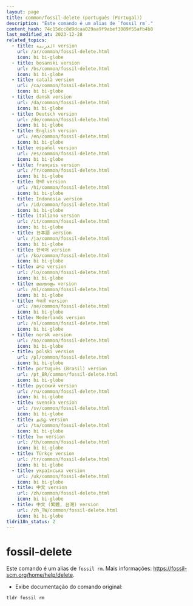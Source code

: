 ```yaml
---
layout: page
title: common/fossil-delete (português (Portugal))
description: "Este comando é um alias de `fossil rm`."
content_hash: 74c15dcc8d9dcaa029aa9f9abef3089f55afb4b8
last_modified_at: 2023-12-28
related_topics:
  - title: العربية version
    url: /ar/common/fossil-delete.html
    icon: bi bi-globe
  - title: bosanski version
    url: /bs/common/fossil-delete.html
    icon: bi bi-globe
  - title: català version
    url: /ca/common/fossil-delete.html
    icon: bi bi-globe
  - title: dansk version
    url: /da/common/fossil-delete.html
    icon: bi bi-globe
  - title: Deutsch version
    url: /de/common/fossil-delete.html
    icon: bi bi-globe
  - title: English version
    url: /en/common/fossil-delete.html
    icon: bi bi-globe
  - title: español version
    url: /es/common/fossil-delete.html
    icon: bi bi-globe
  - title: français version
    url: /fr/common/fossil-delete.html
    icon: bi bi-globe
  - title: हिन्दी version
    url: /hi/common/fossil-delete.html
    icon: bi bi-globe
  - title: Indonesia version
    url: /id/common/fossil-delete.html
    icon: bi bi-globe
  - title: italiano version
    url: /it/common/fossil-delete.html
    icon: bi bi-globe
  - title: 日本語 version
    url: /ja/common/fossil-delete.html
    icon: bi bi-globe
  - title: 한국어 version
    url: /ko/common/fossil-delete.html
    icon: bi bi-globe
  - title: ລາວ version
    url: /lo/common/fossil-delete.html
    icon: bi bi-globe
  - title: മലയാളം version
    url: /ml/common/fossil-delete.html
    icon: bi bi-globe
  - title: नेपाली version
    url: /ne/common/fossil-delete.html
    icon: bi bi-globe
  - title: Nederlands version
    url: /nl/common/fossil-delete.html
    icon: bi bi-globe
  - title: norsk version
    url: /no/common/fossil-delete.html
    icon: bi bi-globe
  - title: polski version
    url: /pl/common/fossil-delete.html
    icon: bi bi-globe
  - title: português (Brasil) version
    url: /pt_BR/common/fossil-delete.html
    icon: bi bi-globe
  - title: русский version
    url: /ru/common/fossil-delete.html
    icon: bi bi-globe
  - title: svenska version
    url: /sv/common/fossil-delete.html
    icon: bi bi-globe
  - title: தமிழ் version
    url: /ta/common/fossil-delete.html
    icon: bi bi-globe
  - title: ไทย version
    url: /th/common/fossil-delete.html
    icon: bi bi-globe
  - title: Türkçe version
    url: /tr/common/fossil-delete.html
    icon: bi bi-globe
  - title: українська version
    url: /uk/common/fossil-delete.html
    icon: bi bi-globe
  - title: 中文 version
    url: /zh/common/fossil-delete.html
    icon: bi bi-globe
  - title: 中文 (繁體, 台灣) version
    url: /zh_TW/common/fossil-delete.html
    icon: bi bi-globe
tldri18n_status: 2
---
```

# fossil-delete

Este comando é um alias de `fossil rm`.
Mais informações: <https://fossil-scm.org/home/help/delete>.

- Exibe documentação do comando original:

`tldr fossil rm`

